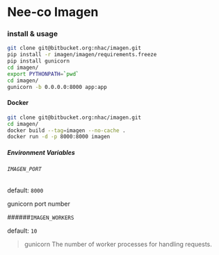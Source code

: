 # Nee-co Imagen

### install & usage

```bash
git clone git@bitbucket.org:nhac/imagen.git
pip install -r imagen/imagen/requirements.freeze
pip install gunicorn
cd imagen/
export PYTHONPATH=`pwd`
cd imagen/
gunicorn -b 0.0.0.0:8000 app:app
```

#### Docker

```bash
git clone git@bitbucket.org:nhac/imagen.git
cd imagen/
docker build --tag=imagen --no-cache .
docker run -d -p 8000:8000 imagen
```

##### Environment Variables

###### `IMAGEN_PORT`
default: `8000`

gunicorn port number

######`IMAGEN_WORKERS`

default: `10`

> gunicorn
> The number of worker processes for handling requests.
